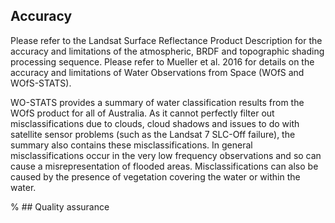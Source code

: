## Accuracy

Please refer to the Landsat Surface Reflectance Product Description for the accuracy and limitations of the atmospheric, BRDF and topographic shading processing sequence. Please refer to Mueller et al. 2016 for details on the accuracy and limitations of Water Observations from Space (WOfS and WOfS-STATS).

WO-STATS provides a summary of water classification results from the WOfS product for all of Australia. As it cannot perfectly filter out misclassifications due to clouds, cloud shadows and issues to do with satellite sensor problems (such as the Landsat 7 SLC-Off failure), the summary also contains these misclassifications. In general misclassifications occur in the very low frequency observations and so can cause a misrepresentation of flooded areas. Misclassifications can also be caused by the presence of vegetation covering the water or within the water.

% ## Quality assurance


